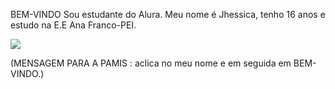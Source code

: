 BEM-VINDO
Sou estudante do Alura.
Meu nome é Jhessica, tenho 16 anos e estudo na E.E Ana Franco-PEI.

![](https://media.tenor.com/ZQndYO4NwBcAAAAM/gojo-satoru.gif)

(MENSAGEM PARA A PAMIS : aclica no meu nome e em seguida em BEM-VINDO.)


